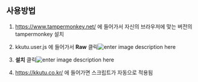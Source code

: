## 사용방법
1. https://www.tampermonkey.net/ 에 들어가서 자신의 브라우저에 맞는 버전의 tampermonkey 설치

2. kkutu.user.js 에 들어가서 **Raw** 클릭![enter image description here](https://i.imgur.com/sSfdAUT.jpg)

3.  **설치** 클릭![enter image description here](https://i.imgur.com/xUXZ1mC.jpg)

4.   https://kkutu.co.kr/ 에 들어가면 스크립트가 자동으로 적용됨

